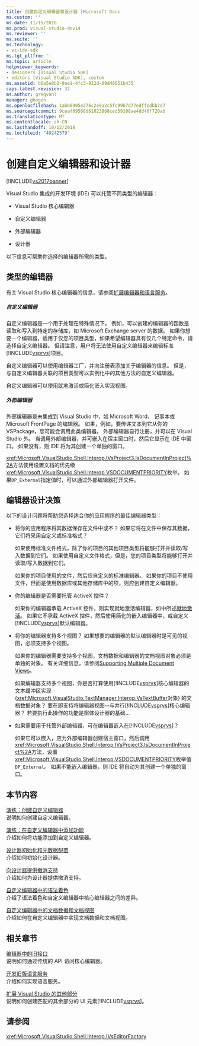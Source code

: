 ```yaml
---
title: 创建自定义编辑器和设计器 |Microsoft Docs
ms.custom: ''
ms.date: 11/15/2016
ms.prod: visual-studio-dev14
ms.reviewer: ''
ms.suite: ''
ms.technology:
- vs-ide-sdk
ms.tgt_pltfrm: ''
ms.topic: article
helpviewer_keywords:
- designers [Visual Studio SDK]
- editors [Visual Studio SDK], custom
ms.assetid: b6a5e8b2-0ae1-4fc3-812d-09d40051b435
caps.latest.revision: 32
ms.author: gregvanl
manager: ghogen
ms.openlocfilehash: 1abb0905e276c2e9a2c5fc99b7d77edffedbb2d7
ms.sourcegitcommit: 9ceaf69568d61023868ced59108ae4dd46f720ab
ms.translationtype: MT
ms.contentlocale: zh-CN
ms.lasthandoff: 10/12/2018
ms.locfileid: "49242579"
---
```

# <a name="creating-custom-editors-and-designers"></a>创建自定义编辑器和设计器
[!INCLUDE[vs2017banner](../includes/vs2017banner.md)]

Visual Studio 集成的开发环境 (IDE) 可以托管不同类型的编辑器：  
  
-   Visual Studio 核心编辑器  
  
-   自定义编辑器  
  
-   外部编辑器  
  
-   设计器  
  
 以下信息可帮助你选择的编辑器所需的类型。  
  
## <a name="types-of-editor"></a>类型的编辑器  
 有关 Visual Studio 核心编辑器的信息，请参阅[扩展编辑器和语言服务](../extensibility/extending-the-editor-and-language-services.md)。  
  
##### <a name="custom-editors"></a>自定义编辑器  
 自定义编辑器是一个用于处理在特殊情况下。 例如，可以创建的编辑器的函数是读取和写入到特定的存储库，如 Microsoft Exchange server 的数据。 如果你想要一个编辑器，适用于仅您的项目类型，如果希望编辑器具有仅几个特定命令，请选择自定义编辑器。 但请注意，用户将无法使用自定义编辑器来编辑标准[!INCLUDE[vsprvs](../includes/vsprvs-md.md)]项目。  
  
 自定义编辑器可以使用编辑器工厂，并向注册表添加关于编辑器的信息。 但是，与自定义编辑器关联的项目类型可以实例化中的其他方法的自定义编辑器。  
  
 自定义编辑器可以使用就地激活或简化嵌入实现视图。  
  
##### <a name="external-editors"></a>外部编辑器  
 外部编辑器是未集成到 Visual Studio 中，如 Microsoft Word、 记事本或 Microsoft FrontPage 的编辑器。 如果，例如，要传递文本到它从你的 VSPackage，您可能会调用此类编辑器。 外部编辑器自行注册，并可以在 Visual Studio 外。 当调用外部编辑器，并可嵌入在宿主窗口时，然后它显示在 IDE 中窗口。 如果没有，则 IDE 将为其创建一个单独的窗口。  
  
 <xref:Microsoft.VisualStudio.Shell.Interop.IVsProject3.IsDocumentInProject%2A>方法使用设置文档的优先级<xref:Microsoft.VisualStudio.Shell.Interop.VSDOCUMENTPRIORITY>枚举。 如果`DP_External`指定值时，可以通过外部编辑器打开文件。  
  
## <a name="editor-design-decisions"></a>编辑器设计决策  
 以下的设计问题将帮助您选择适合你的应用程序的最佳编辑器类型：  
  
-   将你的应用程序将其数据保存在文件中或不？ 如果它将在文件中保存其数据，它们将采用自定义或标准格式？  
  
     如果使用标准文件格式，除了你的项目的其他项目类型将能够打开并读取/写入数据到它们。 如果使用自定义文件格式，但是，您的项目类型将能够打开并读取/写入数据到它们。  
  
     如果你的项目使用的文件，然后应自定义的标准编辑器。 如果你的项目不使用文件，但而是使用数据库或其他存储库中的项，则应创建自定义编辑器。  
  
-   你的编辑器是否需要托管 ActiveX 控件？  
  
     如果你的编辑器承载 ActiveX 控件，则实现就地激活编辑器，如中所述[就地激活](../misc/in-place-activation.md)。 如果它不承载 ActiveX 控件，然后使用简化的嵌入编辑器中，或自定义[!INCLUDE[vsprvs](../includes/vsprvs-md.md)]默认编辑器。  
  
-   将你的编辑器支持多个视图？ 如果想要的编辑器的默认编辑器时是可见的视图，必须支持多个视图。  
  
     如果你的编辑器需要支持多个视图，文档数据和编辑器的文档视图对象必须是单独的对象。 有关详细信息，请参阅[Supporting Multiple Document Views](../extensibility/supporting-multiple-document-views.md)。  
  
     如果编辑器支持多个视图，你是否打算使用[!INCLUDE[vsprvs](../includes/vsprvs-md.md)]核心编辑器的文本缓冲区实现 (<xref:Microsoft.VisualStudio.TextManager.Interop.VsTextBuffer>对象) 的文档数据对象？ 要在即支持将编辑器视图--与并行[!INCLUDE[vsprvs](../includes/vsprvs-md.md)]核心编辑器？ 若要执行此操作的功能是窗体设计器的基础...  
  
-   如果需要用于托管外部编辑器，可在编辑器嵌入在[!INCLUDE[vsprvs](../includes/vsprvs-md.md)]？  
  
     如果它可以嵌入，应为外部编辑器创建宿主窗口，然后调用<xref:Microsoft.VisualStudio.Shell.Interop.IVsProject3.IsDocumentInProject%2A>方法，设置<xref:Microsoft.VisualStudio.Shell.Interop.VSDOCUMENTPRIORITY>枚举值`DP_External`。 如果不能嵌入编辑器，则 IDE 将自动为其创建一个单独的窗口。  
  
## <a name="in-this-section"></a>本节内容  
 [演练：创建自定义编辑器](../extensibility/walkthrough-creating-a-custom-editor.md)  
 说明如何创建自定义编辑器。  
  
 [演练：在自定义编辑器中添加功能](../extensibility/walkthrough-adding-features-to-a-custom-editor.md)  
 介绍如何将功能添加到自定义编辑器。  
  
 [设计器初始化和元数据配置](../extensibility/designer-initialization-and-metadata-configuration.md)  
 介绍如何初始化设计器。  
  
 [向设计器提供撤消支持](../extensibility/supplying-undo-support-to-designers.md)  
 介绍如何为设计器提供撤消支持。  
  
 [自定义编辑器中的语法着色](../extensibility/syntax-coloring-in-custom-editors.md)  
 介绍了语法着色和自定义编辑器中核心编辑器之间的差异。  
  
 [自定义编辑器中的文档数据和文档视图](../extensibility/document-data-and-document-view-in-custom-editors.md)  
 介绍如何在自定义编辑器中实现文档数据和文档视图。  
  
## <a name="related-sections"></a>相关章节  
 [编辑器中的旧接口](../extensibility/legacy-interfaces-in-the-editor.md)  
 说明如何通过传统的 API 访问核心编辑器。  
  
 [开发旧版语言服务](../extensibility/internals/developing-a-legacy-language-service.md)  
 介绍如何实现语言服务。  
  
 [扩展 Visual Studio 的其他部分](../extensibility/extending-other-parts-of-visual-studio.md)  
 说明如何创建匹配的其余部分的 UI 元素[!INCLUDE[vsprvs](../includes/vsprvs-md.md)]。  
  
## <a name="see-also"></a>请参阅  
 <xref:Microsoft.VisualStudio.Shell.Interop.IVsEditorFactory>

